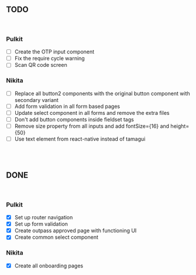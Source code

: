 ## TODO

<br/>

### Pulkit

- [ ] Create the OTP input component
- [ ] Fix the require cycle warning
- [ ] Scan QR code screen

### Nikita

- [ ] Replace all button2 components with the original button component with secondary variant
- [ ] Add form validation in all form based pages
- [ ] Update select component in all forms and remove the extra files
- [ ] Don't add button components inside fieldset tags
- [ ] Remove size property from all inputs and add fontSize={16} and height={50}
- [ ] Use text element from react-native instead of tamagui

<br/><br/>

## DONE

<br/>

### Pulkit

- [x] Set up router navigation
- [x] Set up form validation
- [x] Create outpass approved page with functioning UI
- [x] Create common select component

### Nikita

- [x] Create all onboarding pages
